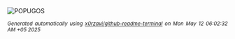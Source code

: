 <div align="justify">
<picture>
    <source media="(prefers-color-scheme: dark)" srcset="https://i.ibb.co/ksKTNcTk/output-gif.gif">
    <source media="(prefers-color-scheme: light)" srcset="https://i.ibb.co/ksKTNcTk/output-gif.gif">
    <img alt="POPUGOS" src="https://i.ibb.co/ksKTNcTk/output-gif.gif">
</picture>

<sub><i>Generated automatically using [x0rzavi/github-readme-terminal](https://github.com/x0rzavi/github-readme-terminal) on Mon May 12 06:02:32 AM +05 2025</i></sub>
</div>